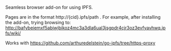 Seamless browser add-on for using IPFS.

Pages are in the format http://{cid}.ipfs/path . For example, after
installing the add-on, trying browsing to:
http://bafybeiemxf5abjwjbikoz4mc3a3dla6ual3jsgpdr4cjr3oz3evfyavhwq.ipfs/wiki/

Works with https://github.com/arthuredelstein/go-ipfs/tree/https-proxy